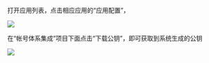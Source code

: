 打开应用列表，点击相应应用的“应用配置”，

![](http://avc.qcloud.com/wiki2.0/im/imgs/20151123112657_31405.png)

在“帐号体系集成”项目下面点击“下载公钥”，即可获取到系统生成的公钥

![](http://imgcache.tcecqpoc.fsphere.cn/image/mc.qcloudimg.com/static/img/1cf6067dc54f9f4e246c28aad72a7350/download_publickey.png)